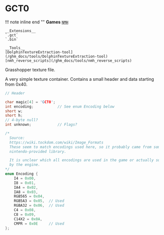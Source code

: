 # GCT0

!!! note inline end ""
    __Games__
    [`NMH`](/ghm_docs/games/NMH)
    
    __Extensions__
    `.gct`
    `.bin`

    __Tools__  
    [DolphinTextureExtraction-tool](/ghm_docs/tools/DolphinTextureExtraction-tool)
    [nmh_reverse_scripts](/ghm_docs/tools/nmh_reverse_scripts)


Grasshopper texture file.

A very simple texture container. Contains a small header and data starting from 0x40.

```cpp
// Header

char magic[4] = 'GCT0';
int encoding;           // See enum Encoding below
short w;
short h;
// 4-byte null?
int unknown;            // Flags?

```

```cpp
/*
  Source:
  https://wiki.tockdom.com/wiki/Image_Formats
  These seem to match encodings used here, so it probably came from some
  nintendo-provided library.

  It is unclear which all encodings are used in the game or actually supported
  by the engine.
*/
enum Encoding {
    I4 = 0x00,
    I8 = 0x01,
    IA4 = 0x02,
    IA8 = 0x03,
    RGB565 = 0x04,
    RGB5A3 = 0x05,  // Used
    RGBA32 = 0x06,  // Used
    C4 = 0x08,
    C8 = 0x09,
    C14X2 = 0x0A,
    CMPR = 0x0E     // Used
}; 
```